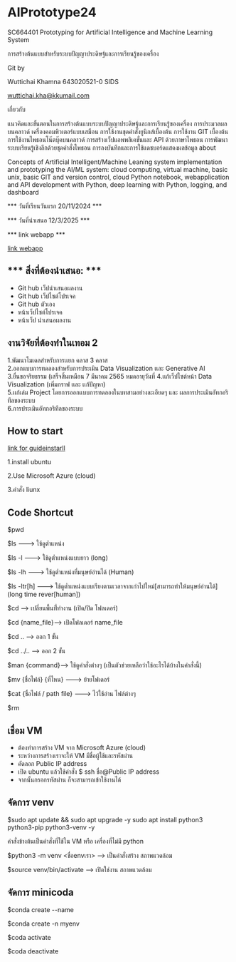 # AIPrototype24  
	
SC664401	Prototyping for Artificial Intelligence and Machine Learning System

การสร้างต้นแบบสำหรับระบบปัญญาประดิษฐ์และการเรียนรู้ของเครื่อง

Git by

Wuttichai Khamna 643020521-0 SIDS 

<wuttichai.kha@kkumail.com>

เกี่ยวกับ

แนวคิดและขั้นตอนในการสร้างต้นแบบระบบปัญญาประดิษฐ์และการเรียนรู้ของเครื่อง การประมวลผลบนคลาวด์
เครื่องคอมพิวเตอร์แบบเสมือน การใช้งานชุดคำสั่งยูนิกส์เบื้องต้น การใช้งาน GIT เบื้องต้น การใช้งานไพธอนโน๊ตบุ๊คบนคลาวด์
การสร้างเว็ปแอพพลิเคชั่นและ API ด้วยภาษาไพธอน การพัฒนาระบบเรียนรู้เชิงลึกด้วยชุดคำสั่งไพธอน 
การลงบันทึกและการใช้แดชบอร์ดแสดงผลข้อมูล
about

Concepts of Artificial Intelligent/Machine Leaning system implementation and prototyping the AI/ML system: 
cloud computing, virtual machine, basic unix, basic GIT and version control, cloud Python notebook, webapplication 
and API development with Python, deep learning with Python, logging, and dashboard

*** วันที่เรียนวันแรก 20/11/2024 ***

*** วันที่นำเสนอ 12/3/2025 ***

*** link webapp ***

[link webapp](http://20.191.157.167:5000/)


*** สิ่งที่ต้องนำเสนอ: ***
-
- Git hub เว็ปนำเสนอผลงาน
- Git hub เว็ปไซต์โปรเจค
- Git hub ตัวเอง
- หน้าเว็ปไซต์โปรเจค
- หน้าเว็ป นำเสนอผลงาน

## งานวิจัยที่ต้องทำในเทอม 2 
1.พัฒนาโมเดลสำหรับการเเยก คลาส 3 คลาส  
2.ออกแบบการทดลองสำหรับการประเมิน Data Visualization เเละ Generative AI  
3.ยื่นขอจริยธรรม (เสร็จสิ้นเหมือน 7 มีนาคม 2565 หมดอายุวันที่ 
4.เเก้เว็ปไซต์หน้า Data Visualization (เพิ่มกราฟ เเละ เเก้ปัญหา)  
5.เเก้เล่ม Project โดยการออกแบบการทดลองในบทสามอย่างละเอียดๆ และ ผลการประเมินอัทกอริทึลของระบบ  
6.การประเมินอัทกอริทึลของระบบ  

## How to start
[link for guideinstarll](https://l.facebook.com/l.php?u=https%3A%2F%2Fdrive.google.com%2Fdrive%2Ffolders%2F1ucrIMVO-4pzv2_OoIB4JxZxY-oSVZrVv%3Fusp%3Dsharing%26fbclid%3DIwZXh0bgNhZW0CMTAAAR0bUHTC5VxIZdEAf989vNqZhF_ssXDiGnJ-cyKN2btjxiBENNY5yYKpkzE_aem_3msFBiaAvZJ800BAVFDxQw&h=AT0h9wvL9gXL3QngPZtQka90k4LJo5_3ZshYp-WACXhDxA9QnQF3uDpT4DdVQ46sVG4_Xr95FFOwiNly6imbeAelBeCDzmPM5zL8cN6j7d9cMvhvMrcH2rdRQxavW-r3w1Up&__tn__=-UK-R&c[0]=AT3YCy9vGA96AaiSZNNOcrK3r6WF9Ae9ApWgRNKNbcVprvOkZkrSJWnNp6s8KmnpFugCjO1nJe03SlkGndWJRhaodkTFe3BGTs0U1OKL0h2ZlR3cQS8LJwZP2jIdCQJzXXB2swJyMALnh_6DDVtLSKc3F1GGkyUAwPz5soofPBYfkY_b9X0ebmjXkPbXpPM8nm4lx3erG9svP0hPpOQk5d3m2RL-TA)

1.install ubuntu 

2.Use Microsoft Azure (cloud) 

3.คำสั่ง liunx

## Code Shortcut 
$pwd

$ls ---> ใช้ดูต่ำแหน่ง  

$ls -l ---> ใช้ดูต่ำแหน่งแบบยาว (long)

$ls -lh ---> ใช้ดูต่ำแหน่งที่มนุษย์อ่านได้ (Human)

$ls -ltr[h] ---> ใช้ดูต่ำแหน่งแบบเรียงตามเวลาจากเก่าไปใหม่[สามารถทำให้มนุษย์อ่านได้] (long time rever[human])

$cd --> เปลี่ยนพื้นที่่ทำงาน (เปิด/ปิด โฟลเดอร์)

$cd {name_file}--> เปิดโฟลเดอร์ name_file

$cd .. --> ออก 1 ขั้น

$cd ../.. --> ออก 2 ขั้น

$man {command}--> ใช้ดูคำสั่งต่างๆ (เป็นตัวช่วยเหลือว่าใช้อะไรได้บ้างในคำสั่งนี้)

$mv {ชื่อไฟล์} {ที่ไหน} ---> ย้ายโฟเดอร์

$cat {ชื่อไฟล์ / path file} ---> ไว้ใช้อ่าน ไฟล์ต่างๆ

$rm

## เชื่อม VM 

- ต้องทำการสร้าง VM จาก Microsoft Azure (cloud)
- ระหว่างการสร้างเราจะให้ VM มีชื่อผู้ใช้และรหัสผ่าน
- คัดลอก Public IP address
- เปิด ubuntu แล้วใช้คำสั่ง $ ssh ชื่อ@Public IP address
- จากนั้นกรอกรหัสผ่าน ก็จะสามารถเข้าใช้งานได้

## จัดการ venv

$sudo apt update && sudo apt upgrade -y sudo apt install python3 python3-pip python3-venv -y

คำสั่งข้างต้นเป็นคำสั่งที่ใช้ใน VM หรือ เครื่องที่ไม่มี python

$python3 -m venv <ชื่อenvเรา> --> เป็นคำสั่งสร้าง สถาพแวดล้อม

$source venv/bin/activate --> เปิดใช่งาน สถาพแวดล้อม


## จัดการ minicoda

$conda create --name <my-env>

$conda create -n myenv <name of packger>

$coda activate <my-env>

$coda deactivate
